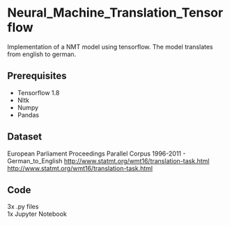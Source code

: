 # Neural_Machine_Translation_Tensorflow
Implementation of a NMT model using tensorflow.
The model translates from english to german.

## Prerequisites
- Tensorflow 1.8
- Nltk
- Numpy
- Pandas

## Dataset
European Parliament Proceedings Parallel Corpus 1996-2011 - German_to_English
http://www.statmt.org/wmt16/translation-task.html \
http://www.statmt.org/wmt16/translation-task.html

## Code
3x .py files \
1x Jupyter Notebook

  









